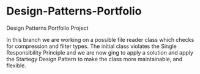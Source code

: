 # Design-Patterns-Portfolio
Design Patterns Portfolio Project


In this branch we are working on a possible file reader class which checks for compression and filter types. The initial class violates the Single Responsibility Principle and we are now ging to apply a solution and apply the Startegy Design Pattern to make the class more maintainable, and flexible.
